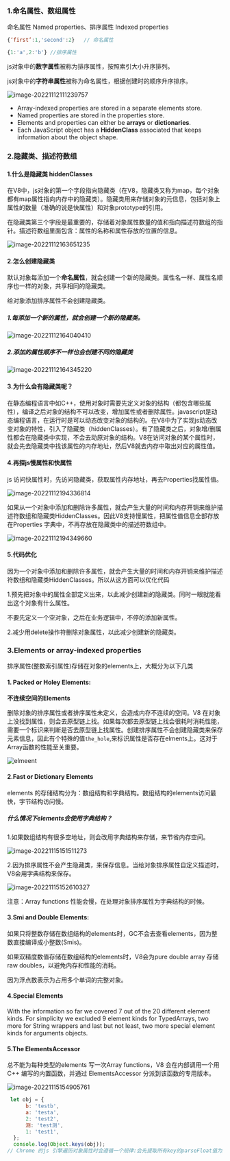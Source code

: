 ### 1.命名属性、数组属性

命名属性 Named properties、排序属性 Indexed properties

```javascript
{‘first’:1,'second':2}   // 命名属性
```

```javascript
{1:'a',2:'b'} //排序属性
```

js对象中的**数字属性**被称为排序属性，按照索引大小升序排列。

js对象中的**字符串属性**被称为命名属性，根据创建时的顺序升序排序。

![image-20221112111239757](../../../image/image-20221112111239757.png)

- Array-indexed properties are stored in a separate elements store.
- Named properties are stored in the properties store.
- Elements and properties can either be **arrays** or **dictionaries**.
- Each JavaScript object has a **HiddenClass** associated that keeps information about the object shape.

### 2.隐藏类、描述符数组

#### 1.什么是隐藏类 hiddenClasses

在V8中，js对象的第一个字段指向隐藏类（在V8，隐藏类又称为map，每个对象都有map属性指向内存中的隐藏类）。隐藏类用来存储对象的元信息，包括对象上属性的数量（准确的说是快属性）和对象prototype的引用。

在隐藏类第三个字段是最重要的，存储着对象属性数量的值和指向描述符数组的指针。描述符数组里面包含：属性的名称和属性存放的位置的信息。

![image-20221112163651235](../../../image/image-20221112163651235.png)

#### 2.怎么创建隐藏类

默认对象每添加一个**命名属性**，就会创建一个新的隐藏类。属性名一样、属性名顺序也一样的对象，共享相同的隐藏类。

给对象添加排序属性不会创建隐藏类。

##### 1.每添加一个新的属性，就会创建一个新的隐藏类。

![image-20221112164040410](../../../image/image-20221112164040410.png)

##### 2.添加的属性顺序不一样也会创建不同的隐藏类

![image-20221112164345220](../../../image/image-20221112164345220.png)



#### 3.为什么会有隐藏类呢？

 在静态编程语言中如C++，使用对象时需要先定义对象的结构（都包含哪些属性），编译之后对象的结构不可以改变，增加属性或者删除属性。javascript是动态编程语言，在运行时是可以动态改变对象的结构的。在V8中为了实现js动态改变对象的特性，引入了隐藏类（hiddenClasses）。有了隐藏类之后，对象增/删属性都会在隐藏类中实现，不会去动原对象的结构。V8在访问对象的某个属性时，就会先去隐藏类中找该属性的内存地址，然后V8就去内存中取出对应的属性值。



#### 4.再探js慢属性和快属性

js 访问快属性时，先访问隐藏类，获取属性内存地址，再去Properties找属性值。

![image-20221112194336814](../../../image/image-20221112194336814.png)

如果从一个对象中添加和删除许多属性，就会产生大量的时间和内存开销来维护描述符数组和隐藏类HiddenClasses。因此V8支持慢属性，把属性值信息全部存放在Properties 字典中，不再存放在隐藏类中的描述符数组中。

![image-20221112194349660](../../../image/image-20221112194349660.png)

#### 5.代码优化

因为一个对象中添加和删除许多属性，就会产生大量的时间和内存开销来维护描述符数组和隐藏类HiddenClasses。所以从这方面可以优化代码

1.预先把对象中的属性全部定义出来，以此减少创建新的隐藏类。同时一眼就能看出这个对象有什么属性。

不要先定义一个空对象，之后在业务逻辑中，不停的添加新属性。

2.减少用delete操作符删除对象属性，以此减少创建新的隐藏类。



### 3.Elements or array-indexed properties

排序属性(整数索引属性)存储在对象的elements上，大概分为以下几类

#### 1. **Packed or Holey Elements:**

**不连续空间的Elements**

删除对象的排序属性或者排序属性未定义，会造成内存不连续的空间。V8 在对象上没找到属性，则会去原型链上找。如果每次都去原型链上找会很耗时消耗性能，需要一个标识来判断是否去原型链上找属性。创建排序属性不会创建隐藏类来保存元素信息，因此有个特殊的值`the_hole`,来标识属性是否存在elments上。这对于Array函数的性能至关重要。

![elmeent](../../../image/s/elmeent.png)



#### 2.**Fast or Dictionary Elements**

elements 的存储结构分为：数组结构和字典结构。数组结构的elements访问最快，字节结构访问慢。

##### 什么情况下elements会使用字典结构？

1.如果数组结构有很多空地址，则会改用字典结构来存储，来节省内存空间。

![image-20221115151511273](../../../image/image-20221115151511273.png)

2.因为排序属性不会产生隐藏类，来保存信息。当给对象排序属性自定义描述时，V8会用字典结构来保存。



![image-20221115152610327](../../../image/image-20221115152610327.png)

注意：Array functions 性能会慢，在处理对象排序属性为字典结构的时候。

#### 3.**Smi and Double Elements:** 

如果只将整数存储在数组结构的elements时，GC不会去查看elements，因为整数直接编译成小整数(Smis)。

如果双精度数值存储在数组结构的elements时，V8会为pure double array 存储 raw doubles，以避免内存和性能的消耗。

因为浮点数表示为占用多个单词的完整对象。

#### 4.**Special Elements**

With the information so far we covered 7 out of the 20 different element kinds. For simplicity we excluded 9 element kinds for TypedArrays, two more for String wrappers and last but not least, two more special element kinds for arguments objects.

#### 5.**The ElementsAccessor**

总不能为每种类型的elements 写一次Array functions，V8 会在内部调用一个用 C++ 编写的内置函数，并通过 ElementsAccessor 分派到该函数的专用版本。

![image-20221115154905761](../../../image/image-20221115154905761.png)

```javascript
 let obj = {
      b: 'testb',
      a: 'testa',
      2: 'test2',
      测: 'test测',
      1: 'test1',
  };
  console.log(Object.keys(obj));
// Chrome 的js 引擎遍历对象属性时会遵循一个规律:会先提取所有key的parseFloat值为非负整数的属性，然后根据数字顺序排序首先遍历出来，然后按照对象定义的顺序遍历余下的所有属性
```









[1]: https://v8.dev/blog/fast-properties
[2]: https://www.cnblogs.com/chargeworld/p/12236848.html
[3]: https://medium.com/swlh/writing-optimized-code-in-js-by-understanding-hidden-classes-3dd42862ad1d
[4]: https://blog.bitsrc.io/secret-behind-javascript-performance-v8-hidden-classes-ba4d0ebfb89d
[5]: https://draft.li/blog/2016/12/22/javascript-engines-hidden-classes/

